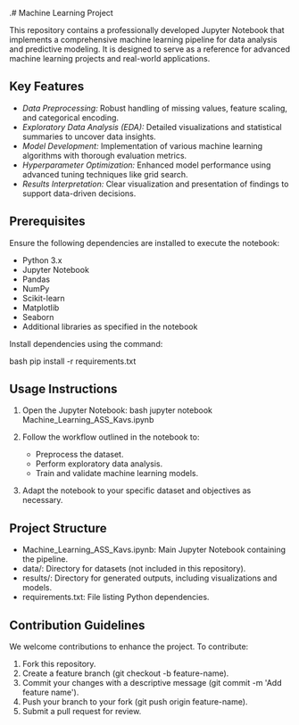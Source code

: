 .# Machine Learning Project

This repository contains a professionally developed Jupyter Notebook that implements a comprehensive machine learning pipeline for data analysis and predictive modeling. It is designed to serve as a reference for advanced machine learning projects and real-world applications.

## Key Features

- *Data Preprocessing:* Robust handling of missing values, feature scaling, and categorical encoding.
- *Exploratory Data Analysis (EDA):* Detailed visualizations and statistical summaries to uncover data insights.
- *Model Development:* Implementation of various machine learning algorithms with thorough evaluation metrics.
- *Hyperparameter Optimization:* Enhanced model performance using advanced tuning techniques like grid search.
- *Results Interpretation:* Clear visualization and presentation of findings to support data-driven decisions.

## Prerequisites

Ensure the following dependencies are installed to execute the notebook:

- Python 3.x
- Jupyter Notebook
- Pandas
- NumPy
- Scikit-learn
- Matplotlib
- Seaborn
- Additional libraries as specified in the notebook

Install dependencies using the command:

bash
pip install -r requirements.txt


## Usage Instructions

1. Open the Jupyter Notebook:
   bash
   jupyter notebook Machine_Learning_ASS_Kavs.ipynb
   

2. Follow the workflow outlined in the notebook to:
   - Preprocess the dataset.
   - Perform exploratory data analysis.
   - Train and validate machine learning models.

3. Adapt the notebook to your specific dataset and objectives as necessary.

## Project Structure

- Machine_Learning_ASS_Kavs.ipynb: Main Jupyter Notebook containing the pipeline.
- data/: Directory for datasets (not included in this repository).
- results/: Directory for generated outputs, including visualizations and models.
- requirements.txt: File listing Python dependencies.

## Contribution Guidelines

We welcome contributions to enhance the project. To contribute:

1. Fork this repository.
2. Create a feature branch (git checkout -b feature-name).
3. Commit your changes with a descriptive message (git commit -m 'Add feature name').
4. Push your branch to your fork (git push origin feature-name).
5. Submit a pull request for review.



